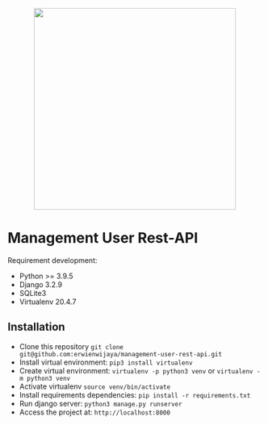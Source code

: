 <p align="center"><a href="https://www.djangoproject.com/" target="_blank"><img src="https://static.djangoproject.com/img/logos/django-logo-positive.svg" width="400"></a></p>


# Management User Rest-API

Requirement development:

- Python >= 3.9.5
- Django 3.2.9
- SQLite3
- Virtualenv 20.4.7

## Installation

- Clone this repository `git clone git@github.com:erwienwijaya/management-user-rest-api.git`
- Install virtual environment: `pip3 install virtualenv`
- Create virtual environment: `virtualenv -p python3 venv` or `virtualenv -m python3 venv` 
- Activate virtualenv `source venv/bin/activate`
- Install requirements dependencies: `pip install -r requirements.txt`
- Run django server: `python3 manage.py runserver`
- Access the project at: `http://localhost:8000`
